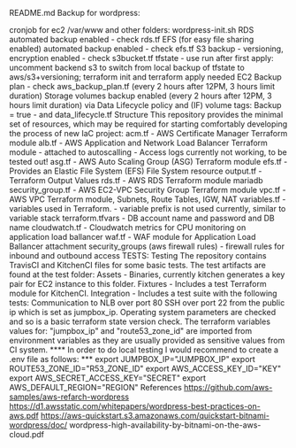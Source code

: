 README.md
Backup for wordpress:

cronjob for ec2 /var/www and other folders: wordpress-init.sh
RDS automated backup enabled - check rds.tf
EFS (for easy file sharing enabled) automated backup enabled - check efs.tf
S3 backup - versioning, encryption enabled - check s3bucket.tf
tfstate - use run after first apply: uncomment backend s3 to switch from local backup of tfstate to aws/s3+versioning; terraform init and terraform apply needed
EC2 Backup plan - check aws_backup_plan.tf (every 2 hours after 12PM, 3 hours limit duration)
Storage volumes backup enabled (every 2 hours after 12PM, 3 hours limit duration) via Data Lifecycle policy and (IF) volume tags: Backup = true - and data_lifecycle.tf Structure This repository provides the minimal set of resources, which may be required for starting comfortably developing the process of new IaC project: acm.tf - AWS Certificate Manager Terraform module alb.tf - AWS Application and Network Load Balancer Terraform module - attached to autoscalling - Access logs currently not working, to be tested out! asg.tf - AWS Auto Scaling Group (ASG) Terraform module efs.tf - Provides an Elastic File System (EFS) File System resource output.tf - Terraform Output Values rds.tf - AWS RDS Terraform module mariadb security_group.tf - AWS EC2-VPC Security Group Terraform module vpc.tf - AWS VPC Terraform module, Subnets, Route Tables, IGW, NAT variables.tf - variables used in Terraform. - variable prefix is not used currently, similar to variable stack terraform.tfvars - DB account name and password and DB name cloudwatch.tf - Cloudwatch metrics for CPU monitoring on application load ballancer waf.tf - WAF module for Application Load Ballancer attachment security_groups (aws firewall rules) - firewall rules for inbound and outbound access
TESTS: Testing The repository contains TravisCI and KitchenCI files for some basic tests. The test artifacts are found at the test folder: Assets - Binaries, currently kitchen generates a key pair for EC2 instance to this folder. Fixtures - Includes a test Terraform module for KitchenCI. Integration - Includes a test suite with the following tests: Communication to NLB over port 80 SSH over port 22 from the public ip which is set as jumpbox_ip. Operating system parameters are checked and so is a basic terraform state version check. The terraform variables values for: "jumpbox_ip" and "route53_zone_id" are imported from environment variables as they are usually provided as sensitive values from CI system. **** In order to do local testing I would recommend to create a .env file as follows: *** export JUMPBOX_IP="JUMPBOX_IP" export ROUTE53_ZONE_ID="R53_ZONE_ID" export AWS_ACCESS_KEY_ID="KEY" export AWS_SECRET_ACCESS_KEY="SECRET" export AWS_DEFAULT_REGION="REGION" References https://github.com/aws-samples/aws-refarch-wordpress https://d1.awsstatic.com/whitepapers/wordpress-best-practices-on-aws.pdf https://aws-quickstart.s3.amazonaws.com/quickstart-bitnami-wordpress/doc/ wordpress-high-availability-by-bitnami-on-the-aws-cloud.pdf
